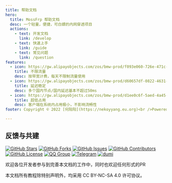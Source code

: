 ```yaml
---
title: 帮助文档
hero:
  title: MossFrp 帮助文档
  desc: 一个轻量，便捷，可白嫖的内网穿透项目
  actions:
    - text: 开发文档
      link: /develop
    - text: 快速上手
      link: /guide
    - text: 常见问题
      link: /question
features:
  - icon: https://gw.alipayobjects.com/zos/bmw-prod/f093e060-726e-471c-a53e-e988ed3f560c/kj9t9sk7_w144_h144.png
    title: 不限流量
    desc: 按带宽计费，每天不限制流量使用
  - icon: https://gw.alipayobjects.com/zos/bmw-prod/d60657df-0822-4631-9d7c-e7a869c2f21c/k79dmz3q_w126_h126.png
    title: 延迟稳定
    desc: 多个国内节点/国内延迟基本不超过50ms
  - icon: https://gw.alipayobjects.com/zos/bmw-prod/d1ee0c6f-5aed-4a45-a507-339a4bfe076c/k7bjsocq_w144_h144.png
    title: 超低占用
    desc: 客户端在系统内占用极小，不影响流畅性
footer: Copyright © 2022 [何阳阳](https://nekoyyang.eu.org)<br />Powered by [dumi](https://d.umijs.org)

---
```


## 反馈与共建
[![GitHub Stars](https://img.shields.io/github/stars/MossFrp/MossFrpWiki-3.0?style=flat-square)](https://github.com/MossFrp/MossFrpWiki-3.0/stargazers)
[![GitHub Forks](https://img.shields.io/github/forks/MossFrp/MossFrpWiki-3.0?style=flat-square)](https://github.com/MossFrp/MossFrpWiki-3.0/network)
[![GitHub Issues](https://img.shields.io/github/issues/MossFrp/MossFrpWiki-3.0?style=flat-square)](https://github.com/MossFrp/MossFrpWiki-3.0/issues)
[![GitHub Contributors](https://img.shields.io/github/contributors/MossFrp/MossFrpWiki-3.0?style=flat-square)](https://github.com/MossFrp/MossFrpWiki-3.0/graphs/contributors)
[![GitHub License](https://img.shields.io/github/license/MossFrp/MossFrpWiki-3.0?style=flat-square)](https://github.com/MossFrp/MossFrpWiki-3.0/blob/main/LICENSE)
[![QQ Group](https://img.shields.io/badge/QQ%20Group-646615711-12B7F5?style=flat-square)](https://jq.qq.com/?_wv=1027&k=qdI1dRtq)
[![Telegram](https://img.shields.io/badge/Telegram-MossFrp-blue.svg?style=flat-square)](https://t.me/MossFrp)
[![dumi](https://img.shields.io/badge/docs%20by-dumi-blue)](https://github.com/umijs/dumi)

欢迎各位开发者参与到完善本文档的工作中，同时也欢迎任何形式的PR

本文档所有教程除特别声明外，均采用 CC BY-NC-SA 4.0 许可协议。
